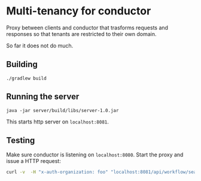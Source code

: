 # Multi-tenancy for conductor

Proxy between clients and conductor that trasforms requests
and responses so that tenants are restricted to their own
domain.

So far it does not do much.

## Building
```$sh
./gradlew build
```

## Running the server
```shell script
java -jar server/build/libs/server-1.0.jar
```
This starts http server on `localhost:8081`.

## Testing
Make sure conductor is listening on `localhost:8080`.
Start the proxy and issue a HTTP request:
```sh
curl -v  -H "x-auth-organization: foo" "localhost:8081/api/workflow/search?query="
```
